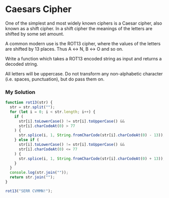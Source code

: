# Caesars Cipher

One of the simplest and most widely known ciphers is a Caesar cipher, also known as a shift cipher. In a shift cipher the meanings of the letters are shifted by some set amount.

A common modern use is the ROT13 cipher, where the values of the letters are shifted by 13 places. Thus A ↔ N, B ↔ O and so on.

Write a function which takes a ROT13 encoded string as input and returns a decoded string.

All letters will be uppercase. Do not transform any non-alphabetic character (i.e. spaces, punctuation), but do pass them on.

### My Solution

```javascript
function rot13(str) {
  str = str.split("");
  for (let i = 0; i < str.length; i++) {
    if (
      str[i].toLowerCase() != str[i].toUpperCase() &&
      str[i].charCodeAt(0) > 77
    ) {
      str.splice(i, 1, String.fromCharCode(str[i].charCodeAt(0) - 13));
    } else if (
      str[i].toLowerCase() != str[i].toUpperCase() &&
      str[i].charCodeAt(0) <= 77
    ) {
      str.splice(i, 1, String.fromCharCode(str[i].charCodeAt(0) + 13));
    }
  }
  console.log(str.join(""));
  return str.join("");
}

rot13("SERR CVMMN!");
```
